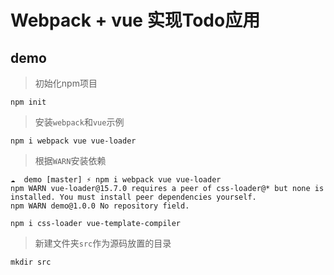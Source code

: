 # Webpack + vue 实现Todo应用

## demo
> 初始化npm项目
```shell
npm init
```
> 安装`webpack`和`vue`示例
```shell
npm i webpack vue vue-loader
```

> 根据`WARN`安装依赖
```shell
☁  demo [master] ⚡ npm i webpack vue vue-loader
npm WARN vue-loader@15.7.0 requires a peer of css-loader@* but none is installed. You must install peer dependencies yourself.
npm WARN demo@1.0.0 No repository field.
```
```shell
npm i css-loader vue-template-compiler
```

> 新建文件夹`src`作为源码放置的目录
```
mkdir src
```